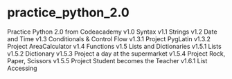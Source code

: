 # practice_python_2.0
Practice Python 2.0 from Codeacademy
v1.0 Syntax 
v1.1 Strings
v1.2 Date and Time
v1.3 Conditionals & Control Flow
v1.3.1 Project PygLatin
v1.3.2 Project AreaCalculator
v1.4 Functions
v1.5 Lists and Dictionaries
v1.5.1 Lists
v1.5.2 Dictionary
v1.5.3 Project a day at the supermarket
v1.5.4 Project Rock, Paper, Scissors
v1.5.5 Project Student becomes the Teacher
v1.6.1 List Accessing